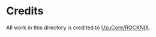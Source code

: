 # Credits

All work in this directory is credited to [UzuCore/ROCKNIX](https://www.github.com/UzuCore/ROCKNIX).
